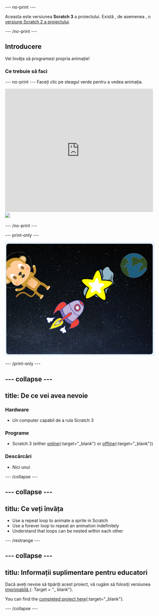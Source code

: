 \--- no-print \---

Aceasta este versiunea **Scratch 3** a proiectului. Există , de asemenea , o [versiune Scratch 2 a proiectului](https://projects.raspberrypi.org/en/projects/lost-in-space-scratch2).

\--- /no-print \---

## Introducere

Vei învăța să programezi propria animație!

### Ce trebuie să faci

\--- no-print \--- Faceți clic pe steagul verde pentru a vedea animația.

<div class="scratch-preview">
  <iframe allowtransparency="true" width="485" height="402" src="https://scratch.mit.edu/projects/embed/276873231/?autostart=false" frameborder="0" scrolling="no"></iframe>
  <img src="images/space-final.png">
</div>

\--- /no-print \---

\--- print-only \---

![Proiect complet](images/showcase_static.png)

\--- /print-only \---

## \--- collapse \---

## title: De ce vei avea nevoie

### Hardware

- Un computer capabil de a rula Scratch 3

### Programe

- Scratch 3 (either [online](http://rpf.io/scratchon){:target="_blank"} or [offline](http://rpf.io/scratchoff){:target="_blank"})

### Descărcări

- Nici unul

\--- /collapse \---

## \--- collapse \---

## titlu: Ce veți învăța

- Use a repeat loop to animate a sprite in Scratch
- Use a forever loop to repeat an animation indefinitely
- Understand that loops can be nested within each other

\--- /restrange \---

## \--- collapse \---

## titlu: Informații suplimentare pentru educatori

Dacă aveți nevoie să tipăriți acest proiect, vă rugăm să folosiți versiunea [ imprimabilă ](https://projects.raspberrypi.org/en/projects/lost-in-space/print) {: Target = "_ blank"}.

You can find the [completed project here](http://rpf.io/p/en/lost-in-space-get){:target="_blank"}.

\--- /collapse \---
